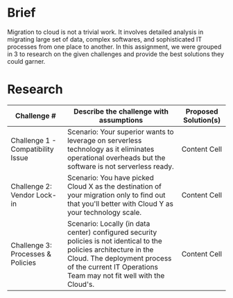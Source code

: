 # Brief
Migration to cloud is not a trivial work. It involves detailed analysis in migrating large set of data, complex softwares, and sophisticated IT processes from one place to another. In this assignment, we were grouped in 3 to research on the given challenges and provide the best solutions they could garner.

# Research

| Challenge #  | Describe the challenge with assumptions | Proposed Solution(s) |
| ------------- | ------------- | ------------- |
| Challenge 1 - Compatibility Issue  | Scenario: Your superior wants to leverage on serverless technology as it eliminates operational overheads but the software is not serverless ready.  | Content Cell |
| Challenge 2: Vendor Lock-in  | Scenario: You have picked Cloud X as the destination of your migration only to find out that you'll better with Cloud Y as your technology scale.  | Content Cell |
| Challenge 3: Processes & Policies  | Scenario: Locally (in data center) configured security policies is not identical to the policies architecture in the Cloud. The deployment process of the current IT Operations Team may not fit well with the Cloud's.  | Content Cell |